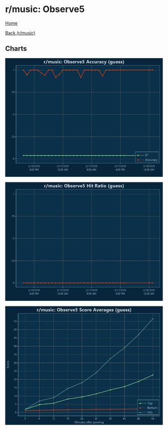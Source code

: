 # r/music: Observe5

[Home](../../index.md)

[Back (r/music)](../guess_music.md)

## Charts

![r/music R² (guess)](../../images/models/guess_music_Observe5_Accuracy.png "r/music R² (guess)")

![r/music Hit Ratio (guess)](../../images/models/guess_music_Observe5_HitRatio.png "r/music Hit Ratio (guess)")

![r/music Score Averages (guess)](../../images/models/guess_music_Observe5_Scores.png "r/music Score Averages (guess)")

